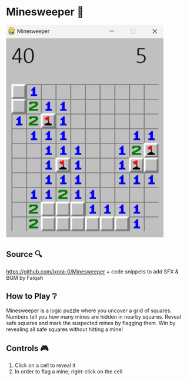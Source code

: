 # Minesweeper 🚩

![game_screenshot](https://github.com/phiredz/minesweeper_pw/blob/main/minesweeper_screenshot.png)

## Source 🔍
https://github.com/ixora-0/Minesweeper + code snippets to add SFX & BGM by Faiqah

## How to Play ❔
Minesweeper is a logic puzzle where you uncover a grid of squares. Numbers tell you how many mines are hidden in nearby squares. Reveal safe squares and mark the suspected mines by flagging them. Win by revealing all safe squares without hitting a mine!

## Controls 🎮
1. Click on a cell to reveal it
2. In order to flag a mine, right-click on the cell

